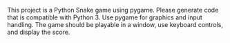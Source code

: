 <!-- Use this file to provide workspace-specific custom instructions to Copilot. For more details, visit https://code.visualstudio.com/docs/copilot/copilot-customization#_use-a-githubcopilotinstructionsmd-file -->

This project is a Python Snake game using pygame. Please generate code that is compatible with Python 3. Use pygame for graphics and input handling. The game should be playable in a window, use keyboard controls, and display the score.
